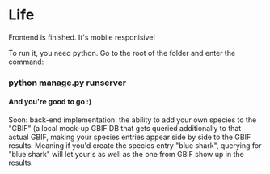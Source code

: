 # Life

Frontend is finished. It's mobile responisive!

To run it, you need python.
Go to the root of the folder and enter the command:

### python manage.py runserver

#### And you're good to go :)

Soon: back-end implementation: the ability to add your own species to the "GBIF" (a local mock-up GBIF DB that gets queried additionally to that actual GBIF, making your species entries appear side by side to the GBIF results. Meaning if you'd create the species entry "blue shark", querying for "blue shark" will let your's as well as the one from GBIF show up in the results.